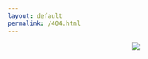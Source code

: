 ```yaml
---
layout: default
permalink: /404.html
---
```


<div style="text-align:center">
  <img src="{{ site.url }}/assets/images/404.png">
</div>
